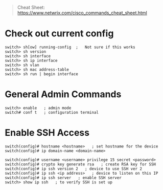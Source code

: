 > Cheat Sheet: https://www.netwrix.com/cisco_commands_cheat_sheet.html
# Check out current config
```
switch> sh[ow] running-config  ;   Not sure if this works
switch> sh version
switch> sh interface
switch> sh ip interface
switch> sh vlan
switch> sh mac address-table
switch> sh run | begin interface
```

# General Admin Commands
```
switch> enable   ; admin mode
switch# conf t   ; configuration terminal
```

# Enable SSH Access
```
switch(config)# hostname <hostname>   ; set hostname for the device
switch(config)# ip domain-name <domain-name>

switch(config)# username <username> privilege 15 secret <password>
switch(config)# crypto key generate rsa   ; create RSA key for SSH
switch(config)# ip ssh version 2   ; device to use SSH ver 2
switch(config)# ip ssh <ip address>   ; device to listen on this IP
switch(config)# ip ssh server   ; enable SSH server
switch> show ip ssh   ; to verify SSH is set up
```
